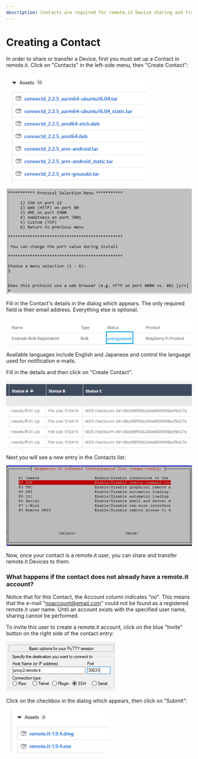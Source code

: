 ```yaml
---
description: Contacts are required for remote.it Device sharing and transfer.
---
```


# Creating a Contact

In order to share or transfer a Device, first you must set up a Contact in remote.it. Click on "Contacts" in the left-side menu, then "Create Contact":

![](../../.gitbook/assets/image%20%28372%29.png)

![](../../.gitbook/assets/image%20%28432%29.png)

Fill in the Contact's details in the dialog which appears.  The only required field is their email address. Everything else is optional.

![](../../.gitbook/assets/image%20%28121%29.png)

Available languages include English and Japanese and control the language used for notification e-mails.

Fill in the details and then click on "Create Contact".  

![](../../.gitbook/assets/image%20%28237%29.png)

Next you will see a new entry in the Contacts list:

![](../../.gitbook/assets/image%20%28104%29.png)

Now, once your contact is a remote.it user, you can share and transfer remote.it Devices to them.

### What happens if the contact does not already have a remote.it account?

Notice that for this Contact, the Account column indicates "no".  This means that the e-mail "noaccount@email.com" could not be found as a registered remote.it user name.  Until an account exists with the specified user name, sharing cannot be performed.

To invite this user to create a remote.it account, click on the blue "Invite" button on the right side of the contact entry:

![](../../.gitbook/assets/image%20%2886%29.png)

Click on the checkbox in the dialog which appears, then click on "Submit":

![](../../.gitbook/assets/image%20%2822%29.png)

